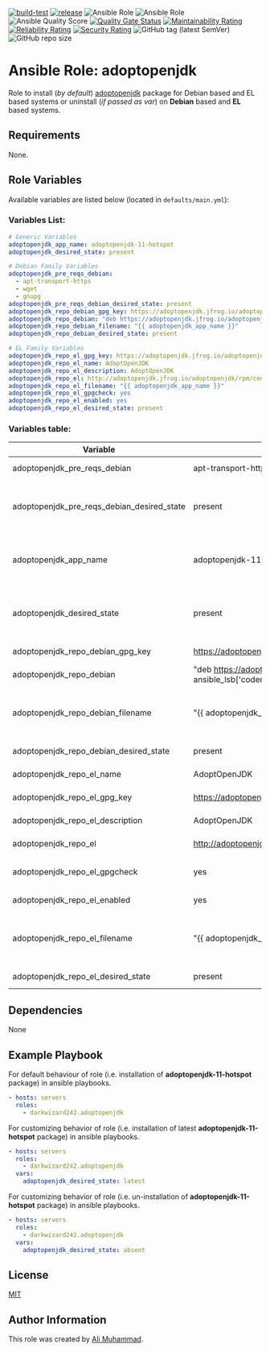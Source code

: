 [![build-test](https://github.com/darkwizard242/ansible-role-adoptopenjdk/workflows/build-and-test/badge.svg?branch=master)](https://github.com/darkwizard242/ansible-role-adoptopenjdk/actions?query=workflow%3Abuild-and-test) [![release](https://github.com/darkwizard242/ansible-role-adoptopenjdk/workflows/release/badge.svg)](https://github.com/darkwizard242/ansible-role-adoptopenjdk/actions?query=workflow%3Arelease) ![Ansible Role](https://img.shields.io/ansible/role/46026?color=dark%20green%20) ![Ansible Role](https://img.shields.io/ansible/role/d/46026?label=role%20downloads) ![Ansible Quality Score](https://img.shields.io/ansible/quality/46026?label=ansible%20quality%20score) [![Quality Gate Status](https://sonarcloud.io/api/project_badges/measure?project=ansible-role-adoptopenjdk&metric=alert_status)](https://sonarcloud.io/dashboard?id=ansible-role-adoptopenjdk) [![Maintainability Rating](https://sonarcloud.io/api/project_badges/measure?project=ansible-role-adoptopenjdk&metric=sqale_rating)](https://sonarcloud.io/dashboard?id=ansible-role-adoptopenjdk) [![Reliability Rating](https://sonarcloud.io/api/project_badges/measure?project=ansible-role-adoptopenjdk&metric=reliability_rating)](https://sonarcloud.io/dashboard?id=ansible-role-adoptopenjdk) [![Security Rating](https://sonarcloud.io/api/project_badges/measure?project=ansible-role-adoptopenjdk&metric=security_rating)](https://sonarcloud.io/dashboard?id=ansible-role-adoptopenjdk) ![GitHub tag (latest SemVer)](https://img.shields.io/github/tag/darkwizard242/ansible-role-adoptopenjdk?label=release) ![GitHub repo size](https://img.shields.io/github/repo-size/darkwizard242/ansible-role-adoptopenjdk?color=orange&style=flat-square)

# Ansible Role: adoptopenjdk

Role to install (_by default_) [adoptopenjdk](https://adoptopenjdk.net/index.html) package for Debian based and EL based systems or uninstall (_if passed as var_) on **Debian** based and **EL** based systems.

## Requirements

None.

## Role Variables

Available variables are listed below (located in `defaults/main.yml`):

### Variables List:

```yaml
# Generic Variables
adoptopenjdk_app_name: adoptopenjdk-11-hotspot
adoptopenjdk_desired_state: present

# Debian Family Variables
adoptopenjdk_pre_reqs_debian:
  - apt-transport-https
  - wget
  - gnupg
adoptopenjdk_pre_reqs_debian_desired_state: present
adoptopenjdk_repo_debian_gpg_key: https://adoptopenjdk.jfrog.io/adoptopenjdk/api/gpg/key/public
adoptopenjdk_repo_debian: "deb https://adoptopenjdk.jfrog.io/adoptopenjdk/deb {{ ansible_lsb['codename'] }} main"
adoptopenjdk_repo_debian_filename: "{{ adoptopenjdk_app_name }}"
adoptopenjdk_repo_debian_desired_state: present

# EL Family Variables
adoptopenjdk_repo_el_gpg_key: https://adoptopenjdk.jfrog.io/adoptopenjdk/api/gpg/key/public
adoptopenjdk_repo_el_name: AdoptOpenJDK
adoptopenjdk_repo_el_description: AdoptOpenJDK
adoptopenjdk_repo_el: http://adoptopenjdk.jfrog.io/adoptopenjdk/rpm/centos/$releasever/$basearch
adoptopenjdk_repo_el_filename: "{{ adoptopenjdk_app_name }}"
adoptopenjdk_repo_el_gpgcheck: yes
adoptopenjdk_repo_el_enabled: yes
adoptopenjdk_repo_el_desired_state: present
```

### Variables table:

Variable                                   | Value (default)                                                                           | Description
------------------------------------------ | ----------------------------------------------------------------------------------------- | -----------------------------------------------------------------------------------------------------------------------------------------------------------------------------------------------------------------------
adoptopenjdk_pre_reqs_debian               | apt-transport-https, wget, gnupg                                                          | Package required by AdoptOpenJdk on Debain based systems.
adoptopenjdk_pre_reqs_debian_desired_state | present                                                                                   | State of the adoptopenjdk_pre_reqs_debian_desired_state packages. Whether to install, verify if available or to uninstall (i.e. ansible apt module values: `present`, `latest`, or `absent`)
adoptopenjdk_app_name                      | adoptopenjdk-11-hotspot                                                                   | Name of AdoptOpenJdk package to install by default i.e. `adoptopenjdk-11-hotspot` . You may use other packages such as `adoptopenjdk-8-openj9`, `adoptopenjdk-15-hotspot` etc.. as well.
adoptopenjdk_desired_state                 | present                                                                                   | State of the adoptopenjdk_app_name package (i.e. `adoptopenjdk-11-hotspot` package itself.). Whether to install, verify if available or to uninstall (i.e. ansible apt module values: `present`, `latest`, or `absent`)
adoptopenjdk_repo_debian_gpg_key           | <https://adoptopenjdk.jfrog.io/adoptopenjdk/api/gpg/key/public>                           | AdoptOpenJdk GPG required on Debian based systems.
adoptopenjdk_repo_debian                   | "deb <https://adoptopenjdk.jfrog.io/adoptopenjdk/deb> {{ ansible_lsb['codename'] }} main" | Repository URL for Debian based systems.
adoptopenjdk_repo_debian_filename          | "{{ adoptopenjdk_app_name }}"                                                             | Name of the repository file that will be stored at `/etc/apt/sources.list.d/` on Debian based systems. Defaults to the variable value for "{{ adoptopenjdk_app_name }}" which is `adoptopenjdk-11-hotspot` by default.
adoptopenjdk_repo_debian_desired_state     | present                                                                                   | State of Debian family repository file for AdoptOpenJdk.
adoptopenjdk_repo_el_name                  | AdoptOpenJDK                                                                              | Repository name for AdoptOpenJDK on EL based systems.
adoptopenjdk_repo_el_gpg_key               | <https://adoptopenjdk.jfrog.io/adoptopenjdk/api/gpg/key/public>                           | AdoptOpenJdk GPG required on EL based systems.
adoptopenjdk_repo_el_description           | AdoptOpenJDK                                                                              | Description to be added in EL based repository file for AdoptOpenJDK.
adoptopenjdk_repo_el                       | <http://adoptopenjdk.jfrog.io/adoptopenjdk/rpm/centos/$releasever/$basearch>              | Repository `baseurl` for AdoptOpenJDK on EL based systems.
adoptopenjdk_repo_el_gpgcheck              | yes                                                                                       | Boolean for whether to perform gpg check against AdoptOpenJDK on EL based systems.
adoptopenjdk_repo_el_enabled               | yes                                                                                       | Boolean for whether to set AdoptOpenJDK repo as 'enabled' on EL based systems.
adoptopenjdk_repo_el_filename              | "{{ adoptopenjdk_app_name }}"                                                             | Name of the repository file that will be stored at `/etc/yum/sources.list.d/` on EL based systems. Defaults to the variable value for "{{ adoptopenjdk_app_name }}" which is `adoptopenjdk-11-hotspot` by default.
adoptopenjdk_repo_el_desired_state         | present                                                                                   | State of EL family repository file for AdoptOpenJdk.

## Dependencies

None

## Example Playbook

For default behaviour of role (i.e. installation of **adoptopenjdk-11-hotspot** package) in ansible playbooks.

```yaml
- hosts: servers
  roles:
    - darkwizard242.adoptopenjdk
```

For customizing behavior of role (i.e. installation of latest **adoptopenjdk-11-hotspot** package) in ansible playbooks.

```yaml
- hosts: servers
  roles:
    - darkwizard242.adoptopenjdk
  vars:
    adoptopenjdk_desired_state: latest
```

For customizing behavior of role (i.e. un-installation of **adoptopenjdk-11-hotspot** package) in ansible playbooks.

```yaml
- hosts: servers
  roles:
    - darkwizard242.adoptopenjdk
  vars:
    adoptopenjdk_desired_state: absent
```

## License

[MIT](https://github.com/darkwizard242/ansible-role-adoptopenjdk/blob/master/LICENSE)

## Author Information

This role was created by [Ali Muhammad](https://www.linkedin.com/in/ali-muhammad-759791130/).
